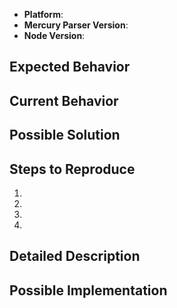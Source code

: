 <!--
Thanks for reporting an issue!

This issue tracker is for bugs and issues found within Mercury-Parser.

Please fill in as much of the template below as you're able.

Platform: output of `uname -a` (UNIX), or version and 32 or 64-bit (Windows)
Mercury-Parser Version: the specified version in your `package.json` file
Node Version: output of `node --version`

If possible, please provide a stack trace and/or code that demonstrates the
problem, keeping it as simple and free of external dependencies as you are able.
-->

- **Platform**:
- **Mercury Parser Version**:
- **Node Version**:

## Expected Behavior

<!--- Tell us what should happen -->

## Current Behavior

<!--- Tell us what happens instead of the expected behavior -->

## Possible Solution

<!--- Not obligatory, but suggest a fix/reason for the bug, -->

## Steps to Reproduce

<!--- Provide a link to a live example, or an unambiguous set of steps to -->
<!--- reproduce this bug. Include code to reproduce, if relevant.  -->
<!--- It would be better to include screenshots -->

1.
2.
3.
4.

## Detailed Description

<!--- Provide a detailed description of the change or addition you are proposing -->
<!--- How has this issue affected you? What are you trying to accomplish? -->
<!--- Providing context helps us come up with a solution that is most useful in the real world -->
<!--- for example, the website URL you are dealing with  -->
<!--- What is the request you are sending? What type of response are you getting? -->
<!--- What is missing from the response -->

## Possible Implementation

<!--- Not obligatory, you may suggest an idea for implementing addition or change -->

